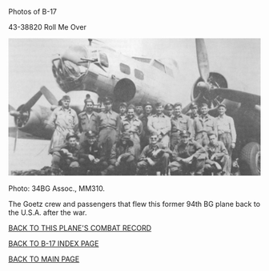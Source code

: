 
Photos of B-17






 




43-38820 Roll Me Over  
  

![](43-38820.jpg)  

Photo: 34BG Assoc., MM310.  

The Goetz crew and passengers that flew this former 94th BG plane back to the U.S.A. after the war.  
  

[BACK TO THIS PLANE'S COMBAT RECORD](ValorToVictory/b17s/43-38820.md)  

[BACK TO B-17 INDEX PAGE](ValorToVictory/000b17s.md)  

[BACK TO MAIN PAGE](ValorToVictory/index.html)


